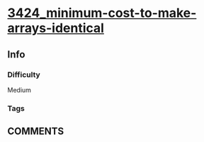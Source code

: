 # [3424_minimum-cost-to-make-arrays-identical](https://leetcode.com/contest/biweekly-contest-148/problems/minimum-cost-to-make-arrays-identical/)

## Info

### Difficulty

Medium

### Tags



## __COMMENTS__

> 
